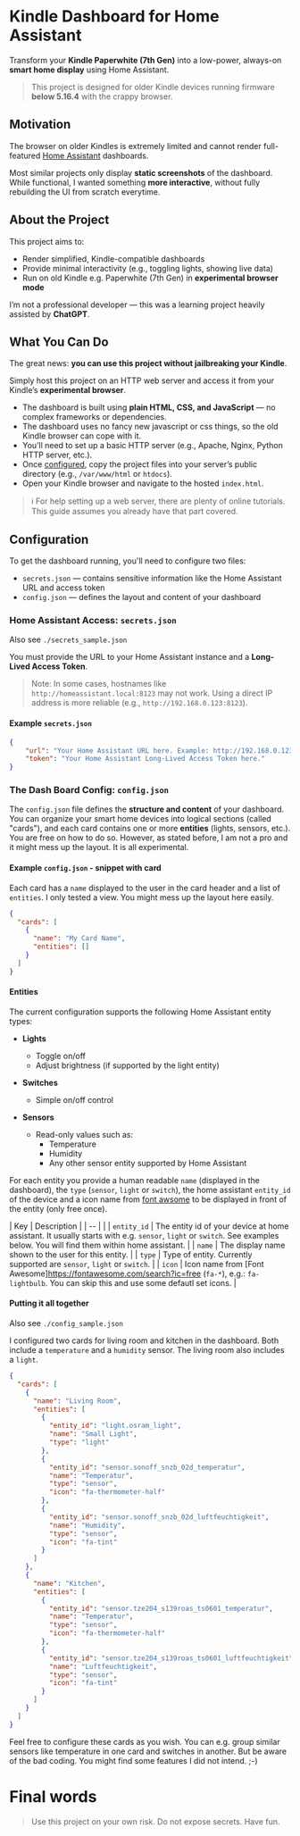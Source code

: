 # Kindle Dashboard for Home Assistant

Transform your **Kindle Paperwhite (7th Gen)** into a low-power, always-on **smart home display** using Home Assistant.

> This project is designed for older Kindle devices running firmware **below 5.16.4** with the crappy browser.



## Motivation

The browser on older Kindles is extremely limited and cannot render full-featured [Home Assistant](https://www.home-assistant.io/) dashboards.

Most similar projects only display **static screenshots** of the dashboard. While functional, I wanted something **more interactive**, without fully rebuilding the UI from scratch everytime.



## About the Project

This project aims to:

- Render simplified, Kindle-compatible dashboards
- Provide minimal interactivity (e.g., toggling lights, showing live data)
- Run on old Kindle e.g. Paperwhite (7th Gen) in **experimental browser mode**

I’m not a professional developer — this was a learning project heavily assisted by **ChatGPT**.


## What You Can Do

The great news: **you can use this project without jailbreaking your Kindle**.

Simply host this project on an HTTP web server and access it from your Kindle’s **experimental browser**.

- The dashboard is built using **plain HTML, CSS, and JavaScript** — no complex frameworks or dependencies.
- The dashboard uses no fancy new javascript or css things, so the old Kindle browser can cope with it.
- You’ll need to set up a basic HTTP server (e.g., Apache, Nginx, Python HTTP server, etc.).
- Once [configured](#config), copy the project files into your server’s public directory (e.g., `/var/www/html` or `htdocs`).
- Open your Kindle browser and navigate to the hosted `index.html`.

> ℹ For help setting up a web server, there are plenty of online tutorials. This guide assumes you already have that part covered.


## Configuration

To get the dashboard running, you'll need to configure two files:

- `secrets.json` — contains sensitive information like the Home Assistant URL and access token  
- `config.json` — defines the layout and content of your dashboard


### Home Assistant Access: `secrets.json`

Also see `./secrets_sample.json`

You must provide the URL to your Home Assistant instance and a **Long-Lived Access Token**.

> Note: In some cases, hostnames like `http://homeassistant.local:8123` may not work. Using a direct IP address is more reliable (e.g., `http://192.168.0.123:8123`).

#### Example `secrets.json`

```json
{
    "url": "Your Home Assistant URL here. Example: http://192.168.0.123:8123",
    "token": "Your Home Assistant Long-Lived Access Token here."
}
```

### The Dash Board Config: `config.json`
The `config.json` file defines the **structure and content** of your dashboard. You can organize your smart home devices into logical sections (called "cards"), and each card contains one or more **entities** (lights, sensors, etc.). You are free on how to do so. However, as stated before, I am not a pro and it might mess up the layout. It is all experimental.

#### Example `config.json` - snippet with card
Each card has a `name` displayed to the user in the card header and a list of `entities`. I only tested a view. You might mess up the layout here easily.

```json
{
  "cards": [
    {
      "name": "My Card Name",
      "entities": []
    }
  ]
}
```

#### Entities
The current configuration supports the following Home Assistant entity types:

- **Lights**  
  - Toggle on/off  
  - Adjust brightness (if supported by the light entity)

- **Switches**  
  - Simple on/off control

- **Sensors**  
  - Read-only values such as:
    - Temperature
    - Humidity
    - Any other sensor entity supported by Home Assistant


For each entity you provide a human readable `name` (displayed in the dashboard), the `type` (`sensor`, `light` or `switch`), the home assistant `entity_id` of the device and a icon name from [font awsome](https://fontawesome.com/search?ic=free) to be displayed in front of the entity (only free once).

| Key         | Description                                                |
| -- |   |
| `entity_id` | The entity id of your device at home assistant. It usually starts with e.g. `sensor`, `light` or `switch`. See examples below. You will find them within home assistant. |
| `name`      | The display name shown to the user for this entity.  |
| `type`      | Type of entity. Currently supported are `sensor`, `light` or `switch`. |
| `icon`      | Icon name from [Font Awesome]https://fontawesome.com/search?ic=free (`fa-*`), e.g.: `fa-lightbulb`. You can skip this and use some defautl set icons.  |

#### Putting it all together

Also see `./config_sample.json`

I configured two cards for living room and kitchen in the dashboard. Both include a `temperature` and a `humidity` sensor. The living room also includes a `light`.

```json
{
  "cards": [
    {
      "name": "Living Room",
      "entities": [
        {
          "entity_id": "light.osram_light",
          "name": "Small Light",
          "type": "light"
        },
        {
          "entity_id": "sensor.sonoff_snzb_02d_temperatur",
          "name": "Temperatur",
          "type": "sensor",
          "icon": "fa-thermometer-half"
        },
        {
          "entity_id": "sensor.sonoff_snzb_02d_luftfeuchtigkeit",
          "name": "Humidity",
          "type": "sensor",
          "icon": "fa-tint"
        }
      ]
    },
    {
      "name": "Kitchen",
      "entities": [
        {
          "entity_id": "sensor.tze204_s139roas_ts0601_temperatur",
          "name": "Temperatur",
          "type": "sensor",
          "icon": "fa-thermometer-half"
        },
        {
          "entity_id": "sensor.tze204_s139roas_ts0601_luftfeuchtigkeit",
          "name": "Luftfeuchtigkeit",
          "type": "sensor",
          "icon": "fa-tint"
        }
      ]
    }
  ]
}
```

Feel free to configure these cards as you wish. You can e.g. group similar sensors like temperature in one card and switches in another. But be aware of the bad coding. You might find some features I did not intend. ;-)

# Final words
> Use this project on your own risk. Do not expose secrets. Have fun.
